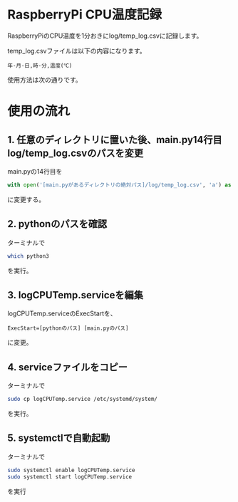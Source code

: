# RaspberryPi CPU温度記録
RaspberryPiのCPU温度を1分おきにlog/temp_log.csvに記録します。

temp_log.csvファイルは以下の内容になります。
```csv
年-月-日,時-分,温度(℃)
```
使用方法は次の通りです。

# 使用の流れ
## 1. 任意のディレクトリに置いた後、main.py14行目log/temp_log.csvのパスを変更
main.pyの14行目を
```py
with open('[main.pyがあるディレクトリの絶対パス]/log/temp_log.csv', 'a') as f:
```
に変更する。

## 2. pythonのパスを確認
ターミナルで
```sh
which python3
```
を実行。

## 3. logCPUTemp.serviceを編集
logCPUTemp.serviceのExecStartを、
```
ExecStart=[pythonのパス] [main.pyのパス]
```
に変更。

## 4. serviceファイルをコピー
ターミナルで
```sh
sudo cp logCPUTemp.service /etc/systemd/system/
```
を実行。

## 5. systemctlで自動起動
ターミナルで
```sh
sudo systemctl enable logCPUTemp.service
sudo systemctl start logCPUTemp.service
```
を実行
